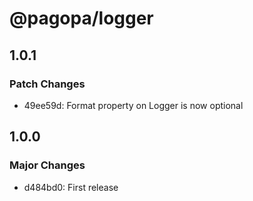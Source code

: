 # @pagopa/logger

## 1.0.1

### Patch Changes

- 49ee59d: Format property on Logger is now optional

## 1.0.0

### Major Changes

- d484bd0: First release
